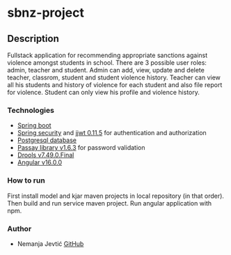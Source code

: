 # sbnz-project

## Description
Fullstack application for recommending appropriate sanctions against violence amongst students in school. There are 3 possible user roles: admin, teacher and student. Admin can add, view, update and delete teacher, classrom, student and student violence history. Teacher can view all his students and history of violence for each student and also file report for violence. Student can only view his profile and violence history.

### Technologies
- [Spring boot](https://spring.io/projects/spring-boot)
- [Spring security](https://spring.io/projects/spring-security) and [jjwt 0.11.5](https://github.com/jwtk/jjwt) for authentication and authorization
- [Postgresql database](https://www.postgresql.org/)
- [Passay library v1.6.3](https://www.passay.org/) for password validation
- [Drools v7.49.0.Final](https://www.drools.org/)
- [Angular v16.0.0](https://angular.io/)

### How to run
First install model and kjar maven projects in local repository (in that order). Then build and run service maven project. Run angular application with npm.

### Author
* Nemanja Jevtić [GitHub](https://github.com/njevtic22)
